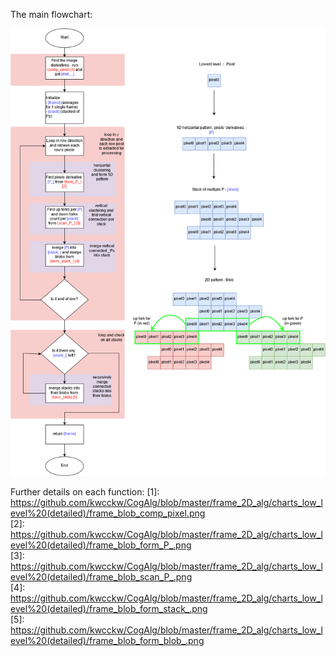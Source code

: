 The main flowchart:


![frame_blob](https://github.com/kwcckw/CogAlg/blob/master/frame_2D_alg/charts_high_level%20(precise)/frame_blob.png)

Further details on each function:
[1]: https://github.com/kwcckw/CogAlg/blob/master/frame_2D_alg/charts_low_level%20(detailed)/frame_blob_comp_pixel.png <br />
[2]: https://github.com/kwcckw/CogAlg/blob/master/frame_2D_alg/charts_low_level%20(detailed)/frame_blob_form_P_.png <br /> 
[3]: https://github.com/kwcckw/CogAlg/blob/master/frame_2D_alg/charts_low_level%20(detailed)/frame_blob_scan_P_.png <br /> 
[4]: https://github.com/kwcckw/CogAlg/blob/master/frame_2D_alg/charts_low_level%20(detailed)/frame_blob_form_stack_.png <br /> 
[5]: https://github.com/kwcckw/CogAlg/blob/master/frame_2D_alg/charts_low_level%20(detailed)/frame_blob_form_blob_.png <br /> 
